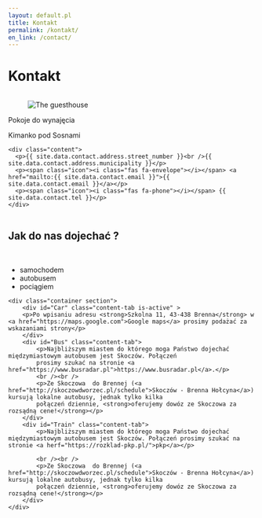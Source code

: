 ```yaml
---
layout: default.pl
title: Kontakt
permalink: /kontakt/
en_link: /contact/
---
```


# Kontakt

<div class="columns">
<div class="container column is-6">
<div class="card">
  <div class="card-image">
    <figure class="image is-4by3">
      <img src="{{ site.baseurl }}{{ site.header_image }}" alt="The guesthouse">
    </figure>
  </div>
  <div class="card-content">
    <div class="media">
      <div class="media-content">
        <p class="subtitle is-6">Pokoje do wynajęcia</p>
        <p class="title is-4">Kimanko pod Sosnami</p>
      </div>
    </div>

    <div class="content">
      <p>{{ site.data.contact.address.street_number }}<br />{{ site.data.contact.address.municipality }}</p>
      <p><span class="icon"><i class="fas fa-envelope"></i></span> <a href="mailto:{{ site.data.contact.email }}">{{ site.data.contact.email }}</a></p>
      <p><span class="icon"><i class="fas fa-phone"></i></span> {{ site.data.contact.tel }}</p>
    </div>
  </div>
</div>
</div>
<div class="container column is-6">
    <div id="map" class="card is_fullheight"></div>
</div>

</div>

## Jak do nas dojechać ?
<br />
<div class="card">
    <nav class="tabs is-centered is-medium">
        <div class="container">
          <ul>
            <li class="tab is-active" onclick="openTab(event,'Car')"><a><span class="icon is-small"><i class="fas fa-car" aria-hidden="true"></i></span><span>samochodem</span></a></li>
            <li class="tab" onclick="openTab(event,'Bus')"><a><span class="icon is-small"><i class="fas fa-bus-alt" aria-hidden="true"></i></span><span>autobusem</span></a></li>
            <li class="tab" onclick="openTab(event,'Train')"><a><span class="icon is-small"><i class="fas fa-train" aria-hidden="true"></i></span><span>pociągiem</span></a></li>
          </ul>
        </div>
    </nav>
    
    <div class="container section">
        <div id="Car" class="content-tab is-active" >
        <p>Po wpisaniu adresu <strong>Szkolna 11, 43-438 Brenna</strong> w <a href="https://maps.google.com">Google maps</a> prosimy podażać za wskazaniami strony</p>
        </div>
        <div id="Bus" class="content-tab">
            <p>Najbliższym miastem do którego moga Państwo dojechać międzymiastowym autobusem jest Skoczów. Połączeń 
            prosimy szukać na stronie <a href="https://www.busradar.pl">https://www.busradar.pl</a>.</p>
            <br /><br />
            <p>Ze Skoczowa  do Brennej (<a href="http://skoczowdworzec.pl/schedule">Skoczów - Brenna Hołcyna</a>) kursują lokalne autobusy, jednak tylko kilka 
            połączeń dziennie, <strong>oferujemy dowóz ze Skoczowa za rozsądną cene!</strong></p>
        </div>
        <div id="Train" class="content-tab">
            <p>Najbliższym miastem do którego moga Państwo dojechać międzymiastowym autobusem jest Skoczów. Połączeń prosimy szukać na stronie <a herf="https://rozklad-pkp.pl/">pkp</a></p>
               
            <br /><br />
            <p>Ze Skoczowa  do Brennej (<a href="http://skoczowdworzec.pl/schedule">Skoczów - Brenna Hołcyna</a>) kursują lokalne autobusy, jednak tylko kilka 
            połączeń dziennie, <strong>oferujemy dowóz ze Skoczowa za rozsądną cene!</strong></p>
        </div>
    </div>
</div>

<div class="section">
</div>
<div class="section">
</div>

<script>
  var map;
  function initMap() {
    map = new google.maps.Map(document.getElementById('map'), {
      center: {lat: 49.7186637, lng: 18.9394271},
      zoom: 15
    });

    function addMarker(props) {
      var marker = new google.maps.Marker({
        position: props.coords,
        map: map,
      });

      var infoWindow = new google.maps.InfoWindow({
        content: '<p>It is here</p>'
      });

      marker.addListener('click', function() {
        infoWindow.open(map, marker);
      });

    }

    var styles = {
      default: null,
      hide: [
        {
          featureType: 'poi.business',
          stylers: [{visibility: 'off'}]
        },
        {
          featureType: 'transit',
          elementType: 'labels.icon',
          stylers: [{visibility: 'off'}]
        }
      ]
    };

    addMarker({
        coords: {lat: 49.7186637, lng: 18.9394271},
    });

    map.setOptions({styles: styles['hide']});

  }
    
</script>
<script src="https://maps.googleapis.com/maps/api/js?key={{ site.maps_api_key }}&callback=initMap"
async defer></script>
